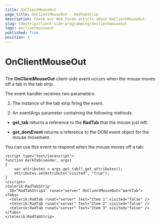 ```yaml
---
title: OnClientMouseOut
page_title: OnClientMouseOut - RadTabStrip
description: Check our Web Forms article about OnClientMouseOut.
slug: tabstrip/client-side-programming/onclientmouseout
tags: onclientmouseout
published: True
position: 4
---
```


# OnClientMouseOut

## 

The **OnClientMouseOut** client-side event occurs when the mouse moves off a tab in the tab strip.

The event handler receives two parameters:

1. The instance of the tab strip firing the event.

1. An eventArgs parameter containing the following methods:

* **get_tab** returns a reference to the **RadTab** that the mouse just left.

* **get_domEvent** returns a reference to the DOM event object for the mouse movement.

You can use this event to respond when the mouse moves off a tab:

````ASPNET	 
<script type="text/javascript">
function markTab(sender, args)
{
	var attributes = args.get_tab().get_attributes();
	attributes.setAttribute("visited", "true");
}
</script>
<telerik:RadTabStrip
  ID="RadTabStrip1" runat="server" OnClientMouseOut="markTab">
<Tabs>
  <telerik:RadTab runat="server" Text="Item 1" visited="false" />
  <telerik:RadTab runat="server" Text="Item 2" visited="false" />
  <telerik:RadTab runat="server" Text="Item 3" visited="false" />
</Tabs>
</telerik:RadTabStrip> 	 
````



